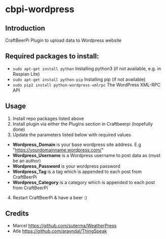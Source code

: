 # cbpi-wordpress
## Introduction
CraftBeerPi Plugin to upload data to Wordpress website

## Required packages to install:
- `sudo apt-get install python` Installing python3 (if not available, e.g. in Raspian Lite)
- `sudo apt-get install python-pip` Installing pip (if not available)
- `sudo pip2 install python-wordpress-xmlrpc` The WordPress XML-RPC API

## Usage
1. Install repo packages listed above
2. Install plugin via either the Plugins section in Craftbeerpi (hopefully done)
3. Update the parameters listed below with required values
- **Wordpress_Domain** is your base wordpress site address. E.g "https://yourdomainname.wordpress.com/"
- **Wordpress_Username** is a Wordpress username to post data as  (must be an author)
- **Wordpress_Password** is your wordpress password
- **Wordpress_Tag** is a tag which is appended to each post from CraftBeerPi
- **Wordpress_Category** is a category which is appended to each post from CraftBeerPi
4. Restart CraftBeerPi & have a beer :)

## Credits
- Marcel https://github.com/suterma/WeatherPress
- Atle https://github.com/aravndal/ThingSpeak
